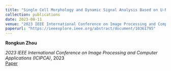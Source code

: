 ```yaml
---
title: "Single Cell Morphology and Dynamic Signal Analysis Based on U-Net and DeepCell"
collection: publications
date: 2023-08-11
venue: "2023 IEEE International Conference on Image Processing and Computer Applications (ICIPCA)"
paperurl: "https://ieeexplore.ieee.org/abstract/document/10361795"
---
```


**Rongkun Zhou**  

*2023 IEEE International Conference on Image Processing and Computer Applications (ICIPCA)*, 2023  
[Paper](https://ieeexplore.ieee.org/abstract/document/10361795)
